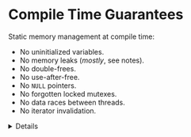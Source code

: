 # Compile Time Guarantees

Static memory management at compile time:

* No uninitialized variables.
* No memory leaks (_mostly_, see notes).
* No double-frees.
* No use-after-free.
* No `NULL` pointers.
* No forgotten locked mutexes.
* No data races between threads.
* No iterator invalidation.

<details>

It is possible to produce memory leaks in (safe) Rust. Some examples
are:

* You can use [`Box::leak`] to leak a pointer. A use of this could
  be to get runtime-initialized and runtime-sized static variables
* You can use [`std::mem::forget`] to make the compiler "forget" about
  a value (meaning the destructor is never run).
* You can also accidentally create a [reference cycle] with `Rc` or
  `Arc`.
* In fact, some will consider infinitely populating a collection a memory
  leak and Rust does not protect from those.

For the purpose of this course, "No memory leaks" should be understood
as "Pretty much no *accidental* memory leaks".

[`Box::leak`]: https://doc.rust-lang.org/std/boxed/struct.Box.html#method.leak
[`std::mem::forget`]: https://doc.rust-lang.org/std/mem/fn.forget.html
[reference cycle]: https://doc.rust-lang.org/book/ch15-06-reference-cycles.html

</details>
